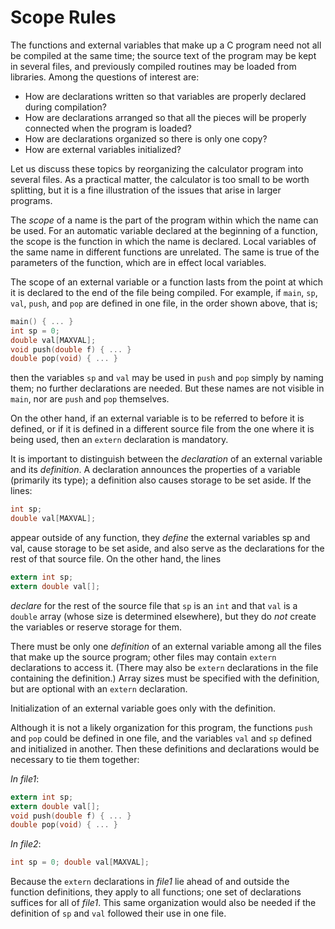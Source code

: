 # Scope Rules

The functions and external variables that make up a C program need not all be compiled at the same time; the source text of the program may be kept in several files, and previously compiled routines may be loaded from libraries. Among the questions of interest are:

- How are declarations written so that variables are properly declared during compilation?
- How are declarations arranged so that all the pieces will be properly connected when the program is loaded?
- How are declarations organized so there is only one copy?
- How are external variables initialized?

Let us discuss these topics by reorganizing the calculator program into several files. As a practical matter, the calculator is too small to be worth splitting, but it is a fine illustration of the issues that arise in larger programs.

The *scope* of a name is the part of the program within which the name can be used. For an automatic variable declared at the beginning of a function, the scope is the function in which the name is declared. Local variables of the same name in different functions are unrelated. The same is true of the parameters of the function, which are in effect local variables.

The scope of an external variable or a function lasts from the point at which it is declared to the end of the file being compiled. For example, if `main`, `sp`, `val`, `push`, and `pop` are defined in one file, in the order shown above, that is;

```c
main() { ... } 
int sp = 0; 
double val[MAXVAL]; 
void push(double f) { ... } 
double pop(void) { ... }
```

then the variables `sp` and `val` may be used in `push` and `pop` simply by naming them; no further declarations are needed. But these names are not visible in `main`, nor are `push` and `pop` themselves.

On the other hand, if an external variable is to be referred to before it is defined, or if it is defined in a different source file from the one where it is being used, then an `extern` declaration is mandatory.

It is important to distinguish between the *declaration* of an external variable and its *definition*. A declaration announces the properties of a variable (primarily its type); a definition also causes storage to be set aside. If the lines:

```c
int sp; 
double val[MAXVAL];
```

appear outside of any function, they *define* the external variables sp and val, cause storage to be set aside, and also serve as the declarations for the rest of that source file. On the other hand, the lines

```c
extern int sp; 
extern double val[];
```

*declare* for the rest of the source file that `sp` is an `int` and that `val` is a `double` array (whose size is determined elsewhere), but they do *not* create the variables or reserve storage for them.

There must be only one *definition* of an external variable among all the files that make up the source program; other files may contain `extern` declarations to access it. (There may also be `extern` declarations in the file containing the definition.) Array sizes must be specified with the definition, but are optional with an `extern` declaration.

Initialization of an external variable goes only with the definition.

Although it is not a likely organization for this program, the functions `push` and `pop` could be defined in one file, and the variables `val` and `sp` defined and initialized in another. Then these definitions and declarations would be necessary to tie them together:

*In file1*:

```c
extern int sp; 
extern double val[]; 
void push(double f) { ... } 
double pop(void) { ... } 
```

*In file2*:

```c
int sp = 0; double val[MAXVAL];
```

Because the `extern` declarations in *file1* lie ahead of and outside the function definitions, they apply to all functions; one set of declarations suffices for all of *file1*. This same organization would also be needed if the definition of `sp` and `val` followed their use in one file.
